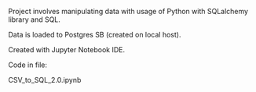 Project involves manipulating data with usage of Python with SQLalchemy library and SQL. 

Data is loaded to Postgres SB (created on local host).

Created with Jupyter Notebook IDE.

Code in file:

CSV_to_SQL_2.0.ipynb
